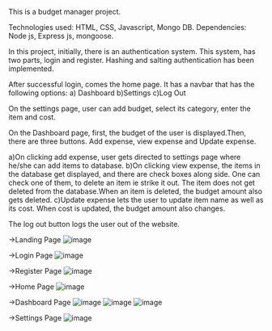 This is a budget manager project.

Technologies used: HTML, CSS, Javascript, Mongo DB.
Dependencies: Node js, Express js, mongoose.

In this project, initially, there is an authentication system.
This system, has two parts, login and register.
Hashing and salting authentication has been implemented.

After successful login, comes the home page. It has a navbar that has the following options:
a) Dashboard
b)Settings
c)Log Out

On the settings page, user can add budget, select its category, enter the item and cost.

On the Dashboard page, first, the budget of the user is displayed.Then, there are three buttons.
Add expense, view expense and Update expense.

a)On clicking add expense, user gets directed to settings page where he/she can add items to database.
b)On clicking view expense, the items in the database get displayed, and there are check boxes along side.
One can check one of them, to delete an item ie strike it out.
The item does not get deleted from the database.When an item is deleted, the budget amount also gets deleted.
c)Update expense lets the user to update item name as well as its cost. When cost is updated, the budget amount also changes.

The log out button logs the user out of the website.

->Landing Page
![image](https://user-images.githubusercontent.com/56043146/116801681-a37fc280-ab29-11eb-8ea1-3df5ca83d905.png)

->Login Page
![image](https://user-images.githubusercontent.com/56043146/116801689-ae3a5780-ab29-11eb-9fae-ce347a6403bb.png)

->Register Page
![image](https://user-images.githubusercontent.com/56043146/116801691-b7c3bf80-ab29-11eb-9e36-482615344f3b.png)

->Home Page
![image](https://user-images.githubusercontent.com/56043146/116801701-d033da00-ab29-11eb-9db6-dcc4366a5c51.png)

->Dashboard Page
![image](https://user-images.githubusercontent.com/56043146/116801706-dd50c900-ab29-11eb-860d-8846a1a4fab4.png)
![image](https://user-images.githubusercontent.com/56043146/116801867-67e5f800-ab2b-11eb-8b44-d636ea02d2a8.png)
![image](https://user-images.githubusercontent.com/56043146/116801871-7502e700-ab2b-11eb-9a83-cf5ccb1fc4c3.png)

->Settings Page
![image](https://user-images.githubusercontent.com/56043146/116801861-513fa100-ab2b-11eb-8c56-4eb5c8240159.png)

